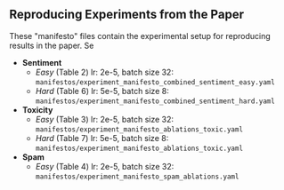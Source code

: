 


## Reproducing Experiments from the Paper

These "manifesto" files contain the experimental setup for reproducing results in the paper. Se

- **Sentiment**
    - *Easy* (Table 2) lr: 2e-5, batch size 32: `manifestos/experiment_manifesto_combined_sentiment_easy.yaml`
    - *Hard* (Table 6) lr: 5e-5, batch size 8: `manifestos/experiment_manifesto_combined_sentiment_hard.yaml`
- **Toxicity**
    - *Easy* (Table 3) lr: 2e-5, batch size 32: `manifestos/experiment_manifesto_ablations_toxic.yaml`
    - *Hard* (Table 7) lr: 5e-5, batch size 8: `manifestos/experiment_manifesto_ablations_toxic.yaml`
- **Spam**
    - *Easy* (Table 4) lr: 2e-5, batch size 32: `manifestos/experiment_manifesto_spam_ablations.yaml`
